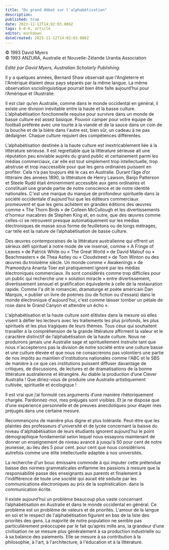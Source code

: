 ```yaml
---
title: "Du grand débat sur l'alphabétisation"
description: 
published: true
date: 2023-11-12T14:02:03.086Z
tags: 6-0-6, article
editor: markdown
dateCreated: 2023-11-12T14:02:03.086Z
---
```



<p class="v-card v-sheet theme--light grey lighten-3 px-2 py-1">© 1993 David Myers<br>© 1993 ANZURA, Australie et Nouvelle-Zélande Urantia Association</p>


_Edité par David Myers, Australian Scholarly Publishing._

Il y a quelques années, Bernard Shaw observait que l'Angleterre et l'Amérique étaient deux pays séparés par la même langue. La même observation sociolinguistique pourrait bien être faite aujourd’hui pour l’Amérique et l’Australie.

Il est clair qu’en Australie, comme dans le monde occidental en général, il existe une division inévitable entre la haute et la basse culture. L’alphabétisation fonctionnelle requise pour survivre dans un monde de basse culture est assez basique. Pouvoir camper pour votre équipe de football préférée avec une tourte à la viande et de la sauce dans un coin de la bouche et de la bière dans l'autre est, bien sûr, un cadeau à ne pas dédaigner. Chaque culture requiert des compétences différentes.

L’alphabétisation destinée à la haute culture est inextricablement liée à la littérature sérieuse. Il est regrettable que la littérature sérieuse ait une réputation peu enviable auprès du grand public et certainement parmi les médias commerciaux, car elle est tout simplement trop intellectuelle, trop abstruse et trop inaccessible pour que les gens ordinaires puissent en profiter. Cela n’a pas toujours été le cas en Australie. Durant l’âge d’or littéraire des années 1890, la littérature de Henry Lawson, Banjo Patterson et Steele Rudd était éminemment accessible aux gens ordinaires et constituait une grande partie de notre conscience et de notre identité nationales. C'est une marque du manque de profondeur spirituelle dans la société occidentale d'aujourd'hui que les éditeurs commerciaux promeuvent et que les gens achètent en grandes éditions des œuvres comme « The Thorn Birds » de Colleen McCullough et les divertissements d'horreur macabres de Stephen King et, en outre, que des œuvres comme celles-ci se retrouvent presque automatiquement sur les médias électroniques de masse sous forme de feuilletons ou de longs métrages, car telle est la nature de l’alphabétisation de basse culture.

Des œuvres contemporaines de la littérature australienne qui offrent un sérieux défi spirituel à notre mode de vie insensé, comme « A Fringe of Leaves » de Patrick White ou « The Great World » de David Malouf ou « Beachmasters » de Thea Astley ou « Cloudstreet » de Tom Winton ou des œuvres du troisième siècle. Un monde comme « Awakenings » de Pramoedyra Ananta Toer est pratiquement ignoré par les médias électroniques commerciaux. Ils sont considérés comme trop difficiles pour un public qui recherche une « solution miracle » entre divertissement, divertissement sensuel et gratification équivalente à celle de la restauration rapide. Comme l'a dit le romancier, dramaturge et poète américain Dan Marquis, « publier un livre de poèmes (ou de fiction ou d'essais) dans le monde électronique d'aujourd'hui, c'est comme laisser tomber un pétale de rose dans le Grand Canyon et attendre un écho ».

L'alphabétisation et la haute culture sont élitistes dans la mesure où elles visent à défier les lecteurs avec les traitements les plus profonds, les plus spirituels et les plus tragiques de leurs thèmes. Tous ceux qui souhaitent travailler à la compréhension de la grande littérature affirment la valeur et le caractère distinctif de l’alphabétisation de la haute culture. Nous ne produirons jamais une Australie sage et spirituellement instruite tant que nous n'accepterons pas la division de notre société entre une culture basse et une culture élevée et que nous ne consacrerons pas volontiers une partie de nos impôts au maintien d'institutions nationales comme l'ABC et le SBS de manière à ce que ces institutions puissent diffuser davantage de critiques, de discussions, de lectures et de dramatisations de la bonne littérature australienne et étrangère. Au diable la production d’une Clever Australia ! Que diriez-vous de produire une Australie artistiquement cultivée, spirituelle et écologique !

Il est vrai que j’ai formulé ces arguments d’une manière rhétoriquement chargée. Pardonnez-moi, mes préjugés sont visibles. Et je ne dispose que d’une expérience personnelle et de preuves anecdotiques pour étayer mes préjugés dans une certaine mesure.

Recommençons de manière plus digne et plus tolérante. Peut-être que les plaintes des professeurs d'université et de lycée concernant la baisse du niveau d'alphabétisation de leurs étudiants ignorent aujourd'hui le point démographique fondamental selon lequel nous essayons maintenant de donner un enseignement de niveau avancé à jusqu'à 50 pour cent de notre jeunesse, au lieu des 5 pour cent. pour cent que nous considérions autrefois comme une élite intellectuelle adaptée à nos universités.

La recherche d'un bouc émissaire commode à qui imputer cette prétendue baisse des normes grammaticales enflamme les passions à mesure que la responsabilité passe des enseignants aux parents et finalement à l'indifférence de toute une société qui aurait été séduite par les communications électroniques au prix de la sophistication. dans la communication écrite.

Il existe aujourd’hui un problème beaucoup plus vaste concernant l’alphabétisation en Australie et dans le monde occidental en général. Ce problème est un problème de valeurs et de priorités. L'amour de la langue en soi et le respect de l'alphabétisation figurent en bas de la liste des priorités des gens. La majorité de notre population ne semble pas particulièrement préoccupée par le fait qu’après mille ans, la grandeur d’une civilisation ne se mesure plus généralement à sa production industrielle ou à sa balance des paiements. Elle se mesure à sa contribution à la philosophie, à l'art, à l'architecture, à l'éducation et à la littérature.

